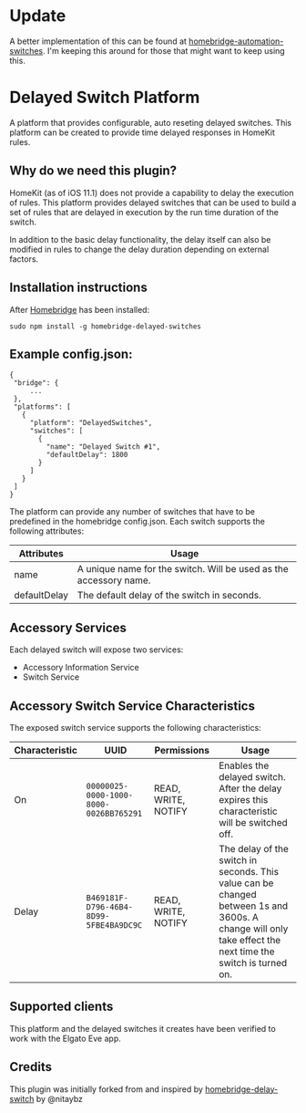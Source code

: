 # Update

A better implementation of this can be found at [homebridge-automation-switches](https://github.com/grover/homebridge-automation-switches). I'm keeping this around for those
that might want to keep using this.

# Delayed Switch Platform

A platform that provides configurable, auto reseting delayed switches. This platform can
be created to provide time delayed responses in HomeKit rules.

## Why do we need this plugin?

HomeKit (as of iOS 11.1) does not provide a capability to delay the execution of rules. This platform provides delayed switches that can be
used to build a set of rules that are delayed in execution by the
run time duration of the switch.

In addition to the basic delay functionality, the delay itself can also
be modified in rules to change the delay duration depending on external
factors.

## Installation instructions

After [Homebridge](https://github.com/nfarina/homebridge) has been installed:

 ```sudo npm install -g homebridge-delayed-switches```

## Example config.json:

 ```
{
  "bridge": {
      ...
  },
  "platforms": [
    {
      "platform": "DelayedSwitches",
      "switches": [
        {
          "name": "Delayed Switch #1",
          "defaultDelay": 1800
        }
      ]
    }
  ]
}
```

The platform can provide any number of switches that have to be predefined in the homebridge config.json. Each switch supports the following attributes:

| Attributes | Usage |
|------------|-------|
| name | A unique name for the switch. Will be used as the accessory name. |
| defaultDelay | The default delay of the switch in seconds. |

## Accessory Services

Each delayed switch will expose two services:

* Accessory Information Service
* Switch Service

## Accessory Switch Service Characteristics

The exposed switch service supports the following characteristics:

| Characteristic | UUID | Permissions | Usage |
|---|---|---|---|
| On | `00000025-0000-1000-8000-0026BB765291` | READ, WRITE, NOTIFY | Enables the delayed switch. After the delay expires this characteristic will be switched off. |
| Delay | `B469181F-D796-46B4-8D99-5FBE4BA9DC9C` | READ, WRITE, NOTIFY | The delay of the switch in seconds. This value can be changed between 1s and 3600s. A change will only take effect the next time the switch is turned on. |

## Supported clients

This platform and the delayed switches it creates have been verified to work with the Elgato Eve app.

## Credits

This plugin was initially forked from and inspired by [homebridge-delay-switch](https://github.com/nitaybz/homebridge-delay-switch) by @nitaybz
